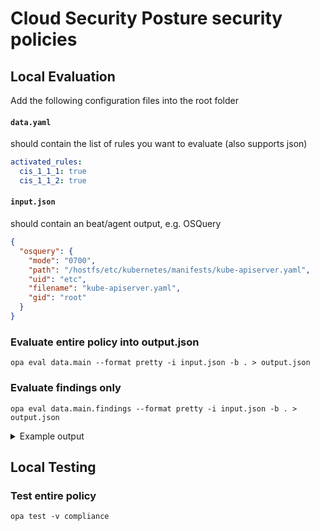 # Cloud Security Posture security policies 

## Local Evaluation
Add the following configuration files into the root folder
#### `data.yaml`
should contain the list of rules you want to evaluate (also supports json)

```yaml
activated_rules:
  cis_1_1_1: true
  cis_1_1_2: true
```

#### `input.json`
should contain an beat/agent output, e.g. OSQuery

```json
{
  "osquery": {
    "mode": "0700",
    "path": "/hostfs/etc/kubernetes/manifests/kube-apiserver.yaml",
    "uid": "etc",
    "filename": "kube-apiserver.yaml",
    "gid": "root"
  }
}
```

### Evaluate entire policy into output.json
`opa eval data.main --format pretty -i input.json -b . > output.json`

### Evaluate findings only
`opa eval data.main.findings --format pretty -i input.json -b . > output.json`

<details> 
<summary>Example output</summary>
  
```json
[
  {
    "evaluation": "violation",
    "fields": [
      {
        "key": "filemode",
        "value": "0700"
      }
    ],
    "rule_name": "Ensure that the API server pod specification file permissions are set to 644 or more restrictive",
    "tags": [
      "CIS",
      "CIS v1.6.0",
      "Kubernetes",
      "CIS 1.1.1"
    ]
  },
  {
    "evaluation": "violation",
    "fields": [
      {
        "key": "uid",
        "value": "etc"
      },
      {
        "key": "gid",
        "value": "root"
      }
    ],
    "rule_name": "Ensure that the API server pod specification file ownership is set to root:root",
    "tags": [
      "CIS",
      "CIS v1.6.0",
      "Kubernetes",
      "CIS 1.1.2"
    ]
  }
]

```
  
</details>

## Local Testing
### Test entire policy
`opa test -v compliance`

